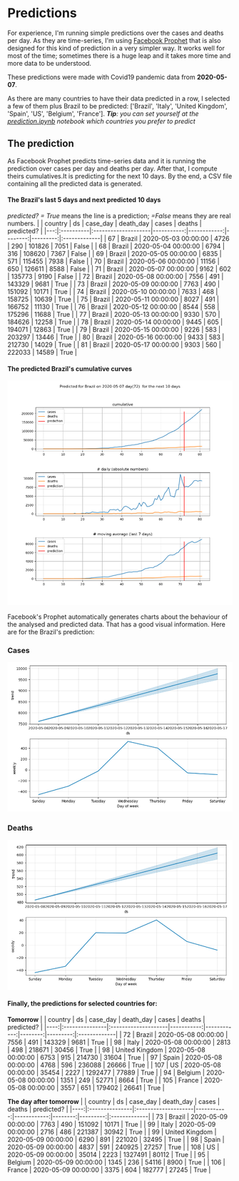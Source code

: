 # **Predictions**
For experience, I'm running simple predictions over the cases and deaths per day. As they are time-series, I'm using [Facebook Prophet](https://facebook.github.io/prophet/docs/quick_start.html) that is also designed for this kind of prediction in a very simpler way. It works well for most of the time; sometimes there is a huge leap and it takes more time and more data to be understood.

These predictions were made with Covid19 pandemic data from **2020-05-07**.

As there are many countries to have their data predicted in a row, I selected a few of them plus Brazil to be predicted:
['Brazil', 'Italy', 'United Kingdom', 'Spain', 'US', 'Belgium', 'France'].
***Tip**: you can set yourself at the *[prediction.ipynb](../prediction.ipynb)* notebook which countries you prefer to predict*


## The prediction
As Facebook Prophet predicts time-series data and it is running the prediction over cases per day and deaths per day. After that, I compute theirs cumulatives.It is predicting for the next 10 days.
By the end, a CSV file containing all the predicted data is generated.

#### The Brazil's last 5 days and next predicted 10 days
*predicted? = True* means the line is a prediction; *=False* means they are real numbers.
|    | country   | ds                  |   case_day |   death_day |   cases |   deaths | predicted?   |
|---:|:----------|:--------------------|-----------:|------------:|--------:|---------:|:-------------|
| 67 | Brazil    | 2020-05-03 00:00:00 |       4726 |         290 |  101826 |     7051 | False        |
| 68 | Brazil    | 2020-05-04 00:00:00 |       6794 |         316 |  108620 |     7367 | False        |
| 69 | Brazil    | 2020-05-05 00:00:00 |       6835 |         571 |  115455 |     7938 | False        |
| 70 | Brazil    | 2020-05-06 00:00:00 |      11156 |         650 |  126611 |     8588 | False        |
| 71 | Brazil    | 2020-05-07 00:00:00 |       9162 |         602 |  135773 |     9190 | False        |
| 72 | Brazil    | 2020-05-08 00:00:00 |       7556 |         491 |  143329 |     9681 | True         |
| 73 | Brazil    | 2020-05-09 00:00:00 |       7763 |         490 |  151092 |    10171 | True         |
| 74 | Brazil    | 2020-05-10 00:00:00 |       7633 |         468 |  158725 |    10639 | True         |
| 75 | Brazil    | 2020-05-11 00:00:00 |       8027 |         491 |  166752 |    11130 | True         |
| 76 | Brazil    | 2020-05-12 00:00:00 |       8544 |         558 |  175296 |    11688 | True         |
| 77 | Brazil    | 2020-05-13 00:00:00 |       9330 |         570 |  184626 |    12258 | True         |
| 78 | Brazil    | 2020-05-14 00:00:00 |       9445 |         605 |  194071 |    12863 | True         |
| 79 | Brazil    | 2020-05-15 00:00:00 |       9226 |         583 |  203297 |    13446 | True         |
| 80 | Brazil    | 2020-05-16 00:00:00 |       9433 |         583 |  212730 |    14029 | True         |
| 81 | Brazil    | 2020-05-17 00:00:00 |       9303 |         560 |  222033 |    14589 | True         |

 #### The predicted Brazil's cumulative curves
![](brazil_predictions.png)

Facebook's Prophet automatically generates charts about the behaviour of the analysed and predicted data. That has a good visual information. Here are for the Brazil's prediction:
### Cases
![](brazil_prophet_cases.png)

 ### Deaths
![](brazil_prophet_deaths.png)
#### Finally, the predictions for selected countries for:
**Tomorrow**
|     | country        | ds                  |   case_day |   death_day |   cases |   deaths | predicted?   |
|----:|:---------------|:--------------------|-----------:|------------:|--------:|---------:|:-------------|
|  72 | Brazil         | 2020-05-08 00:00:00 |       7556 |         491 |  143329 |     9681 | True         |
|  98 | Italy          | 2020-05-08 00:00:00 |       2813 |         498 |  218671 |    30456 | True         |
|  98 | United Kingdom | 2020-05-08 00:00:00 |       6753 |         915 |  214730 |    31604 | True         |
|  97 | Spain          | 2020-05-08 00:00:00 |       4768 |         596 |  236088 |    26666 | True         |
| 107 | US             | 2020-05-08 00:00:00 |      35454 |        2227 | 1292477 |    77889 | True         |
|  94 | Belgium        | 2020-05-08 00:00:00 |       1351 |         249 |   52771 |     8664 | True         |
| 105 | France         | 2020-05-08 00:00:00 |       3557 |         651 |  179402 |    26641 | True         |

 **The day after tomorrow** 
|     | country        | ds                  |   case_day |   death_day |   cases |   deaths | predicted?   |
|----:|:---------------|:--------------------|-----------:|------------:|--------:|---------:|:-------------|
|  73 | Brazil         | 2020-05-09 00:00:00 |       7763 |         490 |  151092 |    10171 | True         |
|  99 | Italy          | 2020-05-09 00:00:00 |       2716 |         486 |  221387 |    30942 | True         |
|  99 | United Kingdom | 2020-05-09 00:00:00 |       6290 |         891 |  221020 |    32495 | True         |
|  98 | Spain          | 2020-05-09 00:00:00 |       4837 |         591 |  240925 |    27257 | True         |
| 108 | US             | 2020-05-09 00:00:00 |      35014 |        2223 | 1327491 |    80112 | True         |
|  95 | Belgium        | 2020-05-09 00:00:00 |       1345 |         236 |   54116 |     8900 | True         |
| 106 | France         | 2020-05-09 00:00:00 |       3375 |         604 |  182777 |    27245 | True         |